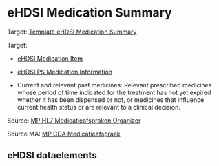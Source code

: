 # eHDSI Medication Summary

Target: [Template  eHDSI Medication Summary](https://art-decor.ehdsi.eu/publication/epsos-html-20240422T073854/tmp-1.3.6.1.4.1.12559.11.10.1.3.1.2.3-2020-09-07T095657.html)

Target: 
- [eHDSI Medication Item](https://art-decor.ehdsi.eu/publication/epsos-html-20240422T073854/tmp-1.3.6.1.4.1.12559.11.10.1.3.1.3.4-2024-01-25T135932.html)
- [eHDSI PS Medication Information](https://art-decor.ehdsi.eu/publication/epsos-html-20240422T073854/tmp-1.3.6.1.4.1.12559.11.10.1.3.1.3.31-2022-01-11T164400.html)

- Current and relevant past medicines: Relevant prescribed medicines whose period of time indicated for the treatment has not yet expired whether it has been dispensed or not, or medicines that influence current health status or are relevant to a clinical decision.

Source: [MP HL7 Medicatieafspraken Organizer](https://decor.nictiz.nl/pub/medicatieproces/mp-html-20181220T121121/tmp-2.16.840.1.113883.2.4.3.11.60.20.77.10.9265-2018-12-13T000000.html)

Source MA: [MP CDA Medicatieafspraak](https://decor.nictiz.nl/pub/medicatieproces/mp-html-20181220T121121/tmp-2.16.840.1.113883.2.4.3.11.60.20.77.10.9235-2018-12-04T143321.html)

## eHDSI dataelements
